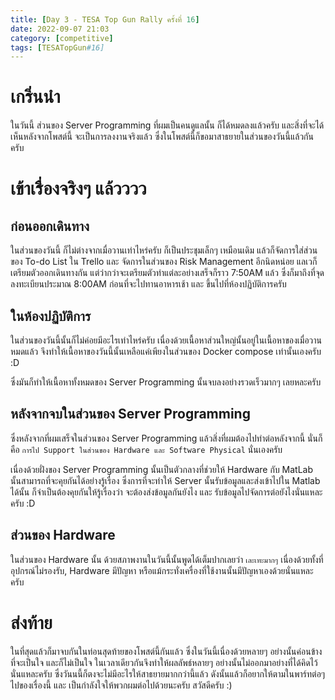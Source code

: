 ```yaml
---
title: [Day 3 - TESA Top Gun Rally ครั้งที่ 16]
date: 2022-09-07 21:03
category: [competitive]
tags: [TESATopGun#16]
---
```

# เกริ่นนำ 
ในวันนี้ ส่วนของ Server Programming ที่ผมเป็นคนดูแลนั้น ก็ได้หมดลงแล้วครับ และสิ่งที่จะได้เห็นหลังจากโพสต์นี้ จะเป็นการลงงานจริงแล้ว ซึ่งในโพสต์นี้ก็ขอมาสาธยายในส่วนของวันนี้แล้วกันครับ
<br />

# เข้าเรื่องจริงๆ แล้วววว
## ก่อนออกเดินทาง
ในส่วนของวันนี้ ก็ไม่ต่างจากเมื่อวานเท่าไหร่ครับ ก็เป็นประชุมเล็กๆ เหมือนเดิม แล้วก็จัดการใส่ส่วนของ To-do List ใน Trello และ จัดการในส่วนของ Risk Management อีกนิดหน่อย แลเวก็เตรียมตัวออกเดินทางกัน แต่ว่ากว่าจะเตรียมตัวทำแต่ละอย่างเสร็จก็ราว 7:50AM แล้ว ซึ่งก็มาถึงที่จุดลงทะเบียนประมาณ​ 8:00AM ก่อนที่จะไปทานอาหารเช้า และ ขึ้นไปที่ห้องปฏิบัติการครับ

## ในห้องปฏิบัติการ
ในส่วนของวันนี้นั้นก็ไม่ค่อยมีอะไรเท่าไหร่ครับ เนื่องด้วยเนื้อหาส่วนใหญ่นั้นอยู่ในเนื้อหาของเมื่อวานหมดแล้ว จึงทำให้เนื้อหาของวันนี้นั้นเหลือแค่เพียงในส่วนของ Docker compose เท่านั้นเองครับ :D

ซึ่งมันก็ทำให้เนื้อหาทั้งหมดของ Server Programming นั้นจบลงอย่างรวดเร็วมากๆ เลยหละครับ

## หลังจากจบในส่วนของ Server Programming
ซึ่งหลังจากที่ผมเสร็จในส่วนของ Server Programming แล้วสิ่งที่ผมต้องไปทำต่อหลังจากนี้ นั่นก็คือ `การไป Support ในส่วนของ Hardware และ Software Physical` นั่นเองครับ

เนื่องด้วยฝั่งของ Server Programming นั้นเป็นตัวกลางที่ช่วยให้ Hardware กับ MatLab นั้นสามารถที่จะคุยกันได้อย่างรู้เรื่อง ซึ่งการที่จะทำให้ Server นั้นรับข้อมูลและส่งเข้าไปใน Matlab ได้นั้น ก็จำเป็นต้องคุยกันให้รู้เรื่องว่า จะต้องส่งข้อมูลกันยังไง และ รับข้อมูลไปจัดการต่อยังไงนั่นแหละครับ :D

## ส่วนของ Hardware
ในส่วนของ Hardware นั้น ด้วยสภาพงานในวันนี้นั้นพูดได้เต็มปากเลยว่า `เละเทะมากๆ` เนื่องด้วยทั้งที่อุปกรณ์ไม่รองรับ, Hardware มีปัญหา หรือแม้กระทั่งเครื่องที่ใช้งานนั้นมีปัญหาเองด้วยนั่นแหละครับ

# ส่งท้าย
ในที่สุดแล้วก็มาจบกันในท่อนสุดท้ายของโพสต์นี้กันแล้ว ซึ่งในวันนี้เนื่องด้วยหลายๆ อย่างนั้นค่อนข้างที่จะเป็นใจ และก็ไม่เป็นใจ ในเวลาเดียวกันจึงทำให้ผลลัพธ์หลายๆ อย่างนั้นไม่ออกมาอย่างที่ได้คิดไว้นั่นแหละครับ ซึ่งวันนนี้ก็ตงจะไม่มีอะไรให้สาธยายมากกว่านี้แล้ว ดังนั้นแล้วก็อยากให้ตามในพาร์ทต่อๆ ไปของเรื่องนี้ และ เป็นกำลังใจให้พวกผมต่อไปด้วยนะครับ สวัสดีครับ :)